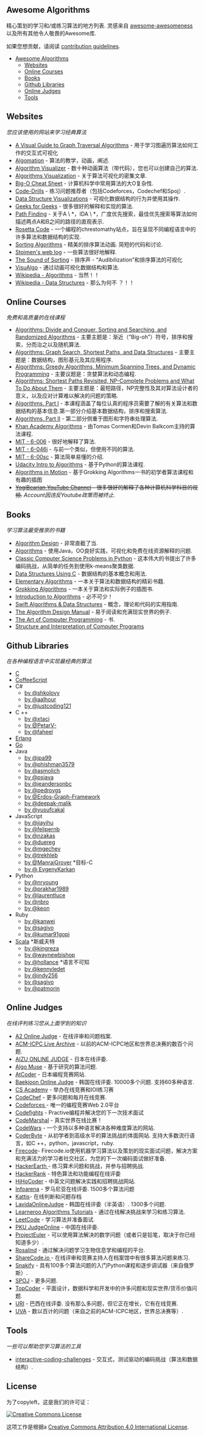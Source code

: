 ## Awesome Algorithms

精心策划的学习和/或练习算法的地方列表.
灵感来自 [awesome-awesomeness](https://github.com/bayandin/awesome-awesomeness) 以及所有其他令人敬畏的Awesome库.

如果您想贡献，请阅读 [contribution guidelines](https://github.com/tayllan/awesome-algorithms/blob/master/CONTRIBUTING.md).

- [Awesome Algorithms](#awesome-algorithms)
    - [Websites](#websites)
    - [Online Courses](#online-courses)
    - [Books](#books)
    - [Github Libraries](#github-libraries)
    - [Online Judges](#online-judges)
    - [Tools](#tools)

## Websites

*您应该使用的网站来学习经典算法*

* [A Visual Guide to Graph Traversal Algorithms](https://workshape.github.io/visual-graph-algorithms/) - 用于学习图遍历算法如何工作的交互式可视化
* [Algomation](http://www.algomation.com/) - 算法的教学，动画，阐述.
* [Algorithm Visualizer](http://algo-visualizer.jasonpark.me/) - 数十种动画算法（带代码），您也可以创建自己的算法.
* [Algorithms Visualization](http://bost.ocks.org/mike/algorithms/) - 关于算法可视化的密集文章.
* [Big-O Cheat Sheet](http://bigocheatsheet.com/) - 计算机科学中常用算法的大O复杂性.
* [Code-Drills](https://code-drills.com/tools/comparator) - 练习问题推荐者（包括Codeforces，Codechef和Spoj）.
* [Data Structure Visualizations](http://www.cs.usfca.edu/~galles/visualization/Algorithms.html) - 可视化数据结构的行为并使用其操作.
* [Geeks for Geeks](http://www.geeksforgeeks.org/fundamentals-of-algorithms/) - 很多很好的解释和实现的算法.
* [Path Finding](https://qiao.github.io/PathFinding.js/visual/) - 关于A \ *，IDA \ *，广度优先搜索，最佳优先搜索等算法如何描述两点A和B之间的路径的直观表示.
* [Rosetta Code](http://rosettacode.org/wiki/Rosetta_Code) - 一个编程的chrestomathy站点，旨在呈现不同编程语言中的许多算法和数据结构的实现.
* [Sorting Algorithms](http://www.sorting-algorithms.com/)   - 精美的排序算法动画.  简短的代码和讨论.
* [Stoimen's web log](http://www.stoimen.com/blog/) - 一些算法很好地解释.
* [The Sound of Sorting](http://panthema.net/2013/sound-of-sorting/) - 排序声 - “Audibilization”和排序算法的可视化
* [VisuAlgo](http://visualgo.net) - 通过动画可视化数据结构和算法.
* [Wikipedia - Algorithms](https://en.wikipedia.org/wiki/List_of_algorithms) - 当然！！
* [Wikipedia - Data Structures](https://en.wikipedia.org/wiki/List_of_data_structures) - 那么为何不 ？！！

## Online Courses

*免费和高质量的在线课程*

* [Algorithms: Divide and Conquer, Sorting and Searching, and Randomized Algorithms](https://www.coursera.org/learn/algorithms-divide-conquer) - 主要主题是：渐近（“Big-oh”）符号，排序和搜索，分而治之以及随机算法.
* [Algorithms: Graph Search, Shortest Paths, and Data Structures](https://www.coursera.org/learn/algorithms-graphs-data-structures) - 主要主题是：数据结构，图形基元及其应用程序.
* [Algorithms: Greedy Algorithms, Minimum Spanning Trees, and Dynamic Programming](https://www.coursera.org/learn/algorithms-greedy) - 主要议题是：贪婪算法和动态编程.
* [Algorithms: Shortest Paths Revisited, NP-Complete Problems and What To Do About Them](https://www.coursera.org/learn/algorithms-npcomplete) - 主要主题是：最短路径，NP完整性及其对算法设计者的意义，以及应对计算难以解决的问题的策略.
* [Algorithms, Part I](https://www.coursera.org/learn/algorithms-part1/home/welcome) - 本课程涵盖了每位认真的程序员需要了解的有关算法和数据结构的基本信息.第一部分介绍基本数据结构，排序和搜索算法. 
* [Algorithms, Part II](https://www.coursera.org/learn/algorithms-part2) - 第二部分侧重于图形和字符串处理算法.
* [Khan Academy Algorithms](https://www.khanacademy.org/computing/computer-science/algorithms) - 由Tomas Cormen和Devin Balkcom主持的算法课程.
* [MIT - 6-006](http://ocw.mit.edu/courses/electrical-engineering-and-computer-science/6-006-introduction-to-algorithms-fall-2011/lecture-videos/) - 很好地解释了算法.
* [MIT - 6-046j](http://ocw.mit.edu/courses/electrical-engineering-and-computer-science/6-046j-introduction-to-algorithms-sma-5503-fall-2005/video-lectures/) - 与前一个类似，但使用不同的算法.
* [MIT - 6-00sc](http://ocw.mit.edu/courses/electrical-engineering-and-computer-science/6-00sc-introduction-to-computer-science-and-programming-spring-2011/index.htm) - 算法简单易懂的介绍.
* [Udacity Intro to Algorithms](https://www.udacity.com/course/intro-to-algorithms--cs215) - 基于Python的算法课程.
* [Algorithms in Motion](https://www.manning.com/livevideo/algorithms-in-motion) - 基于Grokking Algorithms一书的初学者算法课程和有趣的插图
* ~~[YogiBearian YouTube Channel](https://www.youtube.com/channel/UCv3Kd0guxD5KWQtP---9D6g) - 很多很好的解释了各种计算机科学科目的视频.~~ _Account因违反Youtube政策而被终止._

## Books

*学习算法最受推崇的书籍*

* [Algorithm Design](https://www.pearsonhighered.com/program/Kleinberg-Algorithm-Design/PGM319216.html) - 非常直截了当.
* [Algorithms](http://algs4.cs.princeton.edu/home/) - 使用Java，OO良好实践，可视化和免费在线资源解释的问题.
* [Classic Computer Science Problems in Python](https://www.manning.com/books/classic-computer-science-problems-in-python) - 这本伟大的书提出了许多编码挑战，从简单的任务到使用k-means聚类数据.
* [Data Structures Using C](http://www.amazon.com/Data-Structures-Using-Aaron-Tenenbaum/dp/0131997467) - 数据结构的基本概念和用法.
* [Elementary Algorithms](https://github.com/liuxinyu95/AlgoXY) - 一本关于算法和数据结构的精彩书籍.
* [Grokking Algorithms](http://www.manning.com/bhargava) - 一本关于算法和实际例子的插图书.
* [Introduction to Algorithms](http://mitpress.mit.edu/books/introduction-algorithms) - 必不可少！
* [Swift Algorithms & Data Structures](http://shop.waynewbishop.com/) - 概念，理论和代码的实用指南.
* [The Algorithm Design Manual](http://www.algorist.com/) - 易于阅读和充满现实世界的例子.
* [The Art of Computer Programming](http://www-cs-faculty.stanford.edu/~uno/taocp.html) - 书.
* [Structure and Interpretation of Computer Programs](https://mitpress.mit.edu/books/structure-and-interpretation-computer-programs-second-edition)

## Github Libraries

*在各种编程语言中实现最经典的算法*

* [C](https://github.com/fragglet/c-algorithms)
* [CoffeeScript](https://github.com/BrunoRB/algorithms.coffee)
* C#
    * [by @shkolovy](https://github.com/shkolovy/classic-algorithms)
    * [by @aalhour](https://github.com/aalhour/C-Sharp-Algorithms)
    * [by @justcoding121](https://github.com/justcoding121/Advanced-Algorithms)
* C ++
    * [by @xtaci](https://github.com/xtaci/algorithms)
    * [by @PetarV-](https://github.com/PetarV-/Algorithms)
    * [by @faheel](https://github.com/faheel/Algos)
* [Erlang](https://github.com/aggelgian/erlang-algorithms)
* [Go](https://github.com/arnauddri/algorithms)
* Java
    * [by @jpa99](https://github.com/jpa99/Algorithms)
    * [by @phishman3579](https://github.com/phishman3579/java-algorithms-implementation)
    * [by @asmolich](https://github.com/asmolich/algorithms)
    * [by @psjava](https://github.com/psjava/psjava)
    * [by @jeandersonbc](https://github.com/jeandersonbc/algorithms-and-ds)
    * [by @pedrovgs](https://github.com/pedrovgs/Algorithms)
    * [by @Erdos-Graph-Framework](https://github.com/Erdos-Graph-Framework/Erdos)
    * [by @deepak-malik](https://github.com/deepak-malik/Data-Structures-In-Java)
    * [by @yusufcakal](https://github.com/yusufcakal/algorithms)
* JavaScript
    * [by @jiayihu](https://github.com/jiayihu/pretty-algorithms)
    * [by @felipernb](https://github.com/felipernb/algorithms.js)
    * [by @nzakas](https://github.com/nzakas/computer-science-in-javascript)
    * [by @duereg](https://github.com/duereg/js-algorithms)
    * [by @mgechev](https://github.com/mgechev/javascript-algorithms)
    * [by @trekhleb](https://github.com/trekhleb/javascript-algorithms)
    * [by @ManrajGrover](https://github.com/ManrajGrover/algorithms-js)
*目标-C
    * [by @ EvgenyKarkan](https://github.com/EvgenyKarkan/EKAlgorithms)
* Python
    * [by @nryoung](https://github.com/nryoung/algorithms)
    * [by @prakhar1989](https://github.com/prakhar1989/Algorithms)
    * [by @laurentluce](https://github.com/laurentluce/python-algorithms)
    * [by @nbro](https://github.com/nbro/ands)
    * [by @keon](https://github.com/keon/algorithms)
* Ruby
    * [by @kanwei](https://github.com/kanwei/algorithms)
    * [by @sagivo](https://github.com/sagivo/algorithms)
    * [by @kumar91gopi](https://github.com/kumar91gopi/Algorithms-and-Data-Structures-in-Ruby)
* [Scala](https://github.com/vkostyukov/scalacaster)
*斯威夫特
    * [by @kingreza](https://github.com/kingreza/Swift-Algorithms-Strings-)
    * [by @waynewbishop](https://github.com/waynewbishop/SwiftStructures)
    * [by @hollance](https://github.com/hollance/swift-algorithm-club)
*语言不可知
    * [by @kennyledet](https://github.com/kennyledet/Algorithm-Implementations)
    * [by @indy256](https://github.com/indy256/codelibrary)
    * [by @sagivo](https://github.com/sagivo/algorithms)
    * [by @patmorin](https://github.com/patmorin/ods)

## Online Judges

*在线评判练习您从上面学到的知识*

* [A2 Online Judge](https://a2oj.com/) - 在线评审和问题档案.
* [ACM-ICPC Live Archive](https://icpcarchive.ecs.baylor.edu/) - 以前的ACM-ICPC地区和世界总决赛的数百个问题.
* [AIZU ONLINE JUDGE](http://judge.u-aizu.ac.jp/onlinejudge/) - 日本在线评委.
* [Algo Muse](http://www.algomuse.appspot.com) - 基于研究的算法问题. 
* [AtCoder](https://atcoder.jp/) - 日本编程竞赛网站.
* [Baekjoon Online Judge](https://www.acmicpc.net/)   - 韩国在线评委.  10000多个问题.  支持60多种语言.
* [CS Academy](https://csacademy.com/) - 举办在线竞赛和IOI练习赛
* [CodeChef](https://www.codechef.com/) - 更多问题和每月在线竞赛.
* [Codeforces ](http://codeforces.com/) - 唯一的编程竞赛Web 2.0平台
* [Codefights](https://codefights.com/) -  Practive编程并解决您的下一次技术面试
* [CodeMarshal](https://algo.codemarshal.org/) - 真实世界在线比赛！
* [CodeWars](http://www.codewars.com/) - 一个支持以多种语言解决各种难度算法的网站.
* [CoderByte](http://www.coderbyte.com/)   - 从初学者到高级水平的算法挑战的体面网站.  支持大多数流行语言，如C ++，python，javascript，ruby.
* [Firecode](https://www.firecode.io/)-  Firecode.io使用机器学习算法以及策划的现实面试问题，解决方案和充满活力的学习者社交社区，为您的下一次编码面试做好准备.
* [HackerEarth ](https://www.hackerearth.com/) - 练习算术问题和挑战，并参与招聘挑战.
* [HackerRank](https://www.hackerrank.com/) - 特色算法和功能编程在线评委
* [HiHoCoder](http://hihocoder.com/) - 中英文问题解决实践和招聘挑战网站.
* [Infoarena](http://www.infoarena.ro/)   - 罗马尼亚在线评委.  1500多个算法问题
* [Kattis](https://open.kattis.com/)- 在线判断和问题存档
* [LavidaOnlineJudge](http://judge.lavida.us)   - 韩国在线评委（半英语）.  1300多个问题.
* [Learneroo Algorithms Tutorials](https://www.learneroo.com/subjects/8) - 通过在线解决挑战来学习和练习算法.
* [LeetCode](https://leetcode.com/) - 学习算法并准备面试.
* [PKU JudgeOnline](http://poj.org/) - 中国在线评委.
* [ProjectEuler](https://projecteuler.net/) - 可以使用算法解决的数学问题（或者只是铅笔，取决于你已经知道多少）.
* [Rosalind](http://rosalind.info/problems/locations/) - 通过解决问题学习生物信息学和编程的平台.
* [ShareCode.io ](https://sharecode.io/) - 在线评审和竞赛主持人在档案馆中有很多算法问题来练习.
* [Snakify](https://snakify.org/) - 具有100多个算法问题的入门Python课程和逐步调试器（来自俄罗斯）.
* [SPOJ](http://www.spoj.com/) - 更多问题.
* [TopCoder](https://www.topcoder.com/) - 平面设计，数据科学和开发中的许多问题和现实世界/货币价值问题.
* [URI](https://www.urionlinejudge.com.br/judge/login)   - 巴西在线评委.  没有那么多问题，但它正在增长，它有在线竞赛.
* [UVA](https://uva.onlinejudge.org/) - 数以百计的问题（来自之前的ACM-ICPC地区，世界总决赛等）.

## Tools

*一些可以帮助您学习算法的工具*

* [interactive-coding-challenges](https://github.com/donnemartin/interactive-coding-challenges) - 交互式，测试驱动的编码挑战（算法和数据结构）.

## License

为了copyleft，这是我们的许可证：

[![Creative Commons License](http://i.creativecommons.org/l/by/4.0/88x31.png)](http://creativecommons.org/licenses/by/4.0/)

这项工作是根据a [Creative Commons Attribution 4.0 International License](http://creativecommons.org/licenses/by/4.0/).
